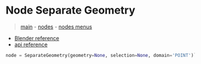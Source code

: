# Node Separate Geometry

> [main](../structure.md) - [nodes](nodes.md) - [nodes menus](nodes_menus.md)

- [Blender reference](https://docs.blender.org/manual/en/latest/modeling/geometry_nodes/geometry/separate_geometry.html)
 - [api reference]({node.blender_python_ref})

```python
node = SeparateGeometry(geometry=None, selection=None, domain='POINT')```
